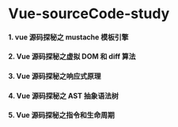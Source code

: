 # Vue-sourceCode-study

#### 1. vue 源码探秘之 mustache 模板引擎

#### 2. Vue 源码探秘之虚拟 DOM 和 diff 算法

#### 3. Vue 源码探秘之响应式原理

#### 4. Vue 源码探秘之 AST 抽象语法树

#### 5. Vue 源码探秘之指令和生命周期
